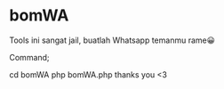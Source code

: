 # bomWA

Tools ini sangat jail, buatlah Whatsapp temanmu rame😀

Command;

cd bomWA
php bomWA.php
thanks you <3
